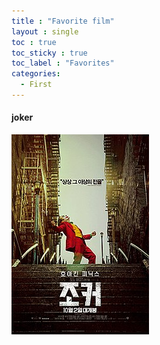 ```yaml
---
title : "Favorite film"
layout : single
toc : true
toc_sticky : true
toc_label : "Favorites"
categories:
  - First
---
```

#### joker
![joker](/assets/images/joker.jpg)
